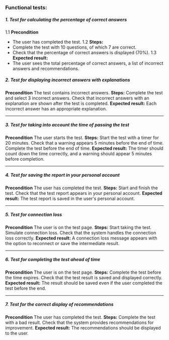 ### Functional tests:
##### 1. Test for calculating the percentage of correct answers
1.1 __Precondition__   
* The user has completed the test.
1.2 __Steps:__   
* Complete the test with 10 questions, of which 7 are correct.
* Check that the percentage of correct answers is displayed (70%).
1.3 __Expected result:__    
* The user sees the total percentage of correct answers, a list of incorrect answers and recommendations.

##### 2. Test for displaying incorrect answers with explanations
  __Precondition__
The test contains incorrect answers.
__Steps:__ 
Complete the test and select 3 incorrect answers.
Check that incorrect answers with an explanation are shown after the test is completed.
__Expected result:__ 
Each incorrect answer has an appropriate explanation.
___
##### 3. Test for taking into account the time of passing the test
__Precondition__
The user starts the test.
__Steps:__
Start the test with a timer for 20 minutes.
Check that a warning appears 5 minutes before the end of time.
Complete the test before the end of time.
__Expected result:__ 
The timer should count down the time correctly, and a warning should appear 5 minutes before completion.
___
##### 4. Test for saving the report in your personal account
__Precondition__
The user has completed the test.
__Steps:__
Start and finish the test.
Check that the test report appears in your personal account.
__Expected result:__
The test report is saved in the user's personal account.
___
##### 5. Test for connection loss
__Precondition__
The user is on the test page.
__Steps:__
Start taking the test.
Simulate connection loss.
Check that the system handles the connection loss correctly.
__Expected result:__ 
A connection loss message appears with the option to reconnect or save the intermediate result.
___
##### 6. Test for completing the test ahead of time
__Precondition__
The user is on the test page.
__Steps:__
Complete the test before the time expires.
Check that the test result is saved and displayed correctly.
__Expected result:__
The result should be saved even if the user completed the test before the end.
___
##### 7. Test for the correct display of recommendations
__Precondition__
The user has completed the test.
__Steps:__
Complete the test with a bad result.
Check that the system provides recommendations for improvement.
__Expected result:__ 
The recommendations should be displayed to the user.
